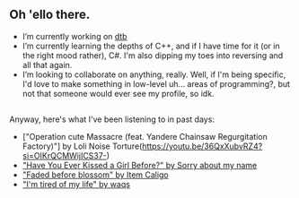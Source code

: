 ## Oh 'ello there.

- I’m currently working on [dtb](https://github.com/1x0DE5CA/dtb)
- I’m currently learning the depths of C++, and if I have time for it (or in the right mood rather), C#. I'm also dipping my toes into reversing and all that again.
- I’m looking to collaborate on anything, really. Well, if I'm being specific, I'd love to make something in low-level uh... areas of programming?, but not that someone would ever see my profile, so idk.
##

Anyway, here's what I've been listening to in past days:
- ["Operation cute Massacre (feat. Yandere Chainsaw Regurgitation Factory)"] by Loli Noise Torture(https://youtu.be/36QxXubvRZ4?si=OIKrQCMWijICS37-)
- ["Have You Ever Kissed a Girl Before?" by Sorry about my name](https://youtu.be/jBq1SnKoqF4?si=NQclAtJlRt4xOWcl)
- ["Faded before blossom" by Item Caligo](https://youtu.be/AC-QuID476o?si=7SSxXsWBuW1mDN_P)
- ["I'm tired of my life" by waqs](https://youtu.be/TrPQjeeAHQU?si=sxHyDOyObuWHV30D)
